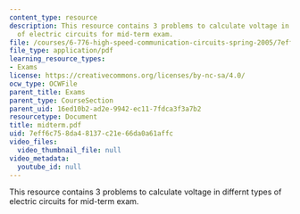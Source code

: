 ```yaml
---
content_type: resource
description: This resource contains 3 problems to calculate voltage in differnt types
  of electric circuits for mid-term exam.
file: /courses/6-776-high-speed-communication-circuits-spring-2005/7eff6c758da48137c21e66da0a61affc_midterm.pdf
file_type: application/pdf
learning_resource_types:
- Exams
license: https://creativecommons.org/licenses/by-nc-sa/4.0/
ocw_type: OCWFile
parent_title: Exams
parent_type: CourseSection
parent_uid: 16ed10b2-ad2e-9942-ec11-7fdca3f3a7b2
resourcetype: Document
title: midterm.pdf
uid: 7eff6c75-8da4-8137-c21e-66da0a61affc
video_files:
  video_thumbnail_file: null
video_metadata:
  youtube_id: null
---
```

This resource contains 3 problems to calculate voltage in differnt types of electric circuits for mid-term exam.